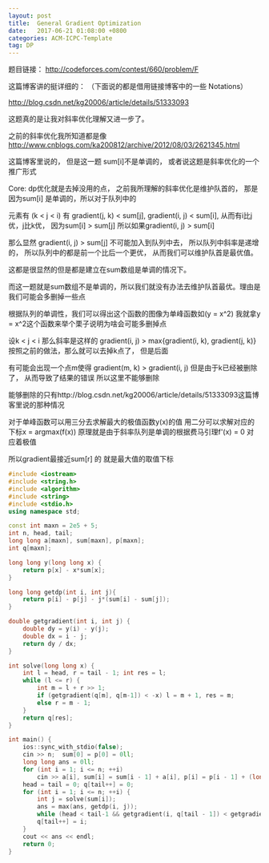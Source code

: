 ```yaml
---
layout: post
title:  General Gradient Optimization
date:   2017-06-21 01:08:00 +0800
categories: ACM-ICPC-Template
tag: DP
---
```


题目链接： http://codeforces.com/contest/660/problem/F

这篇博客讲的挺详细的： （下面说的都是借用链接博客中的一些 Notations）

http://blog.csdn.net/kg20006/article/details/51333093

 

这题真的是让我对斜率优化理解又进一步了。 

之前的斜率优化我所知道都是像  http://www.cnblogs.com/ka200812/archive/2012/08/03/2621345.html

这篇博客里说的， 但是这一题 sum[i]不是单调的， 或者说这题是斜率优化的一个推广形式

 

Core: dp优化就是去掉没用的点， 之前我所理解的斜率优化是维护队首的，  那是因为sum[i] 是单调的，所以对于队列中的

元素有 (k < j < i) 有 gradient(j, k) < sum[j], gradient(i, j) < sum[i], 从而有i比j优，j比k优， 因为sum[i] > sum[j] 所以如果gradient(i, j) > sum[i]

那么显然 gradient(i, j) > sum[j] 不可能加入到队列中去， 所以队列中斜率是递增的， 所以队列中的都是前一个比后一个更优， 从而我们可以维护队首是最优值。

这都是很显然的但是都是建立在sum数组是单调的情况下。

而这一题就是sum数组不是单调的，所以我们就没有办法去维护队首最优。理由是我们可能会多删掉一些点

根据队列的单调性，我们可以得出这个函数的图像为单峰函数如(y = x^2)   我就拿y = x^2这个函数来举个栗子说明为啥会可能多删掉点

设k < j < i  那么斜率是这样的 gradient(i, j) > max{gradient(i, k), gradient(j, k)} 按照之前的做法，那么就可以去掉k点了， 但是后面

有可能会出现一个点m使得 gradient(m, k) > gradient(i, j) 但是由于k已经被删除了， 从而导致了结果的错误 所以这里不能够删除

能够删除的只有http://blog.csdn.net/kg20006/article/details/51333093这篇博客里说的那种情况 

对于单峰函数可以用三分去求解最大的极值函数y(x)的值  用二分可以求解对应的下标x = argmax(f(x)) 原理就是由于斜率队列是单调的根据费马引理f'(x) = 0 对应着极值

所以gradient最接近sum[r] 的 就是最大值的取值下标

```c++
#include <iostream>
#include <string.h>
#include <algorithm>
#include <string>
#include <stdio.h>
using namespace std;

const int maxn = 2e5 + 5;
int n, head, tail; 
long long a[maxn], sum[maxn], p[maxn];
int q[maxn];

long long y(long long x) {
    return p[x] - x*sum[x];
}

long long getdp(int i, int j){
    return p[i] - p[j] - j*(sum[i] - sum[j]);
}

double getgradient(int i, int j) {
    double dy = y(i) - y(j);
    double dx = i - j; 
    return dy / dx;
}

int solve(long long x) {
    int l = head, r = tail - 1; int res = l;
    while (l <= r) {
        int m = l + r >> 1;
        if (getgradient(q[m], q[m-1]) < -x) l = m + 1, res = m;
        else r = m - 1;
    }
    return q[res];
}

int main() {
    ios::sync_with_stdio(false);
    cin >> n;  sum[0] = p[0] = 0ll; 
    long long ans = 0ll;
    for (int i = 1; i <= n; ++i) 
        cin >> a[i], sum[i] = sum[i - 1] + a[i], p[i] = p[i - 1] + (long long)i*a[i];
    head = tail = 0; q[tail++] = 0;
    for (int i = 1; i <= n; ++i) {
        int j = solve(sum[i]);
        ans = max(ans, getdp(i, j));
        while (head < tail-1 && getgradient(i, q[tail - 1]) < getgradient(q[tail - 1], q[tail - 2])) --tail;
        q[tail++] = i;
    }
    cout << ans << endl;
    return 0;
}
```
